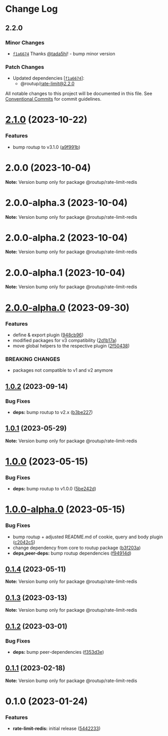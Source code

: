 # Change Log

## 2.2.0

### Minor Changes

- [`f1a6674`](https://github.com/routup/plugins/commit/f1a667403b032770bf2fe726ad85b3921d818245) Thanks [@tada5hi](https://github.com/tada5hi)! - bump minor version

### Patch Changes

- Updated dependencies [[`f1a6674`](https://github.com/routup/plugins/commit/f1a667403b032770bf2fe726ad85b3921d818245)]:
  - @routup/rate-limit@2.2.0

All notable changes to this project will be documented in this file.
See [Conventional Commits](https://conventionalcommits.org) for commit guidelines.

# [2.1.0](https://github.com/routup/plugins/compare/@routup/rate-limit-redis@2.0.0...@routup/rate-limit-redis@2.1.0) (2023-10-22)

### Features

- bump routup to v3.1.0 ([a9f991b](https://github.com/routup/plugins/commit/a9f991b6a404e3b485d171fca21b7f3cf7e63ff5))

# 2.0.0 (2023-10-04)

**Note:** Version bump only for package @routup/rate-limit-redis

# 2.0.0-alpha.3 (2023-10-04)

**Note:** Version bump only for package @routup/rate-limit-redis

# 2.0.0-alpha.2 (2023-10-04)

**Note:** Version bump only for package @routup/rate-limit-redis

# 2.0.0-alpha.1 (2023-10-04)

**Note:** Version bump only for package @routup/rate-limit-redis

# [2.0.0-alpha.0](https://github.com/routup/plugins/compare/@routup/rate-limit-redis@1.0.2...@routup/rate-limit-redis@2.0.0-alpha.0) (2023-09-30)

### Features

- define & export plugin ([948cb96](https://github.com/routup/plugins/commit/948cb96621f5177aa4ac6db7f45292f5a38bac6d))
- modified packages for v3 compatibility ([2d1b17a](https://github.com/routup/plugins/commit/2d1b17aed26b5b0951086813716feccf9739a93e))
- move global helpers to the respective plugin ([2f50438](https://github.com/routup/plugins/commit/2f50438cea7a1e9d6d1573f5d21b9cf53361ee7c))

### BREAKING CHANGES

- packages not compatible to v1 and v2 anymore

## [1.0.2](https://github.com/routup/plugins/compare/@routup/rate-limit-redis@1.0.1...@routup/rate-limit-redis@1.0.2) (2023-09-14)

### Bug Fixes

- **deps:** bump routup to v2.x ([b3be227](https://github.com/routup/plugins/commit/b3be227595d589153162d5f6dd7efb7a548675d0))

## [1.0.1](https://github.com/routup/plugins/compare/@routup/rate-limit-redis@1.0.0...@routup/rate-limit-redis@1.0.1) (2023-05-29)

**Note:** Version bump only for package @routup/rate-limit-redis

# [1.0.0](https://github.com/routup/plugins/compare/@routup/rate-limit-redis@1.0.0-alpha.0...@routup/rate-limit-redis@1.0.0) (2023-05-15)

### Bug Fixes

- **deps:** bump routup to v1.0.0 ([5be242d](https://github.com/routup/plugins/commit/5be242d357918ca994b29236e285ea584a7a6ec8))

# [1.0.0-alpha.0](https://github.com/routup/plugins/compare/@routup/rate-limit-redis@0.1.4...@routup/rate-limit-redis@1.0.0-alpha.0) (2023-05-15)

### Bug Fixes

- bump routup + adjusted README.md of cookie, query and body plugin ([c2042c5](https://github.com/routup/plugins/commit/c2042c56e0ab64925a400e1b65177882d109f2c0))
- change dependency from core to routup package ([b3f203a](https://github.com/routup/plugins/commit/b3f203ac1a07190db6913620e620d8b930681e74))
- **deps,peer-deps:** bump routup dependencies ([f94914d](https://github.com/routup/plugins/commit/f94914d6926de73bed00c670e9447091e4144f35))

## [0.1.4](https://github.com/Tada5hi/routup/compare/@routup/rate-limit-redis@0.1.3...@routup/rate-limit-redis@0.1.4) (2023-05-11)

**Note:** Version bump only for package @routup/rate-limit-redis

## [0.1.3](https://github.com/Tada5hi/routup/compare/@routup/rate-limit-redis@0.1.2...@routup/rate-limit-redis@0.1.3) (2023-03-13)

**Note:** Version bump only for package @routup/rate-limit-redis

## [0.1.2](https://github.com/Tada5hi/routup/compare/@routup/rate-limit-redis@0.1.1...@routup/rate-limit-redis@0.1.2) (2023-03-01)

### Bug Fixes

- **deps:** bump peer-dependencies ([f353d3e](https://github.com/Tada5hi/routup/commit/f353d3e6e0c7f1752b66ba4c70302786e1216165))

## [0.1.1](https://github.com/Tada5hi/routup/compare/@routup/rate-limit-redis@0.1.0...@routup/rate-limit-redis@0.1.1) (2023-02-18)

**Note:** Version bump only for package @routup/rate-limit-redis

# 0.1.0 (2023-01-24)

### Features

- **rate-limit-redis:** initial release ([5442233](https://github.com/Tada5hi/routup/commit/5442233bfe9ff40419a0b281b934549bb6cc945d))
